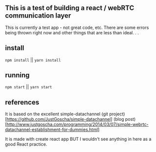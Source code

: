 ## This is a test of building a react / webRTC communication layer

This is currently a test app - not great code, etc. There are some errors being thrown right now and other things that are less than ideal. . .

## install

`npm install` || `yarn install`

## running

`npm start` || `yarn start`

## references

It is based on the excellent simple-datachannel (git project) [https://github.com/JustGoscha/simple-datachannel] (blog post)[http://www.justgoscha.com/programming/2014/03/07/simple-webrtc-datachannel-establishment-for-dummies.html]

It is made with create react app BUT I wouldn't see anything in here as a good React practice.
